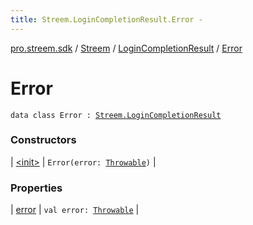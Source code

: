 ```yaml
---
title: Streem.LoginCompletionResult.Error - 
---
```


[pro.streem.sdk](../../../index.html) / [Streem](../../index.html) / [LoginCompletionResult](../index.html) / [Error](./index.html)

# Error

`data class Error : `[`Streem.LoginCompletionResult`](../index.html)

### Constructors

| [&lt;init&gt;](-init-.html) | `Error(error: `[`Throwable`](https://kotlinlang.org/api/latest/jvm/stdlib/kotlin/-throwable/index.html)`)` |

### Properties

| [error](error.html) | `val error: `[`Throwable`](https://kotlinlang.org/api/latest/jvm/stdlib/kotlin/-throwable/index.html) |

